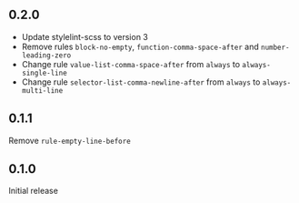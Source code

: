 ## 0.2.0

* Update stylelint-scss to version 3
* Remove rules `block-no-empty`, `function-comma-space-after` and `number-leading-zero`
* Change rule `value-list-comma-space-after` from `always` to `always-single-line`
* Change rule `selector-list-comma-newline-after` from `always` to `always-multi-line`

## 0.1.1

Remove `rule-empty-line-before`

## 0.1.0

Initial release
